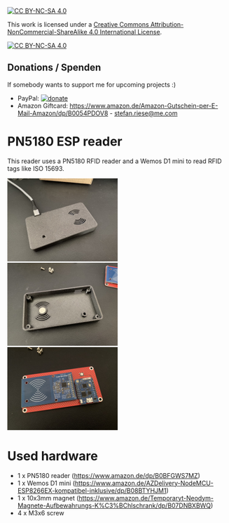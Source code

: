 [![CC BY-NC-SA 4.0][cc-by-nc-sa-shield]][cc-by-nc-sa]

This work is licensed under a
[Creative Commons Attribution-NonCommercial-ShareAlike 4.0 International License][cc-by-nc-sa].

[![CC BY-NC-SA 4.0][cc-by-nc-sa-image]][cc-by-nc-sa]

[cc-by-nc-sa]: http://creativecommons.org/licenses/by-nc-sa/4.0/
[cc-by-nc-sa-image]: https://licensebuttons.net/l/by-nc-sa/4.0/88x31.png
[cc-by-nc-sa-shield]: https://img.shields.io/badge/License-CC%20BY--NC--SA%204.0-lightgrey.svg


## Donations / Spenden
If somebody wants to support me for upcoming projects :)  
- PayPal:  [![donate](https://www.paypalobjects.com/de_DE/DE/i/btn/btn_donate_LG.gif)](https://www.paypal.com/donate/?hosted_button_id=T25NKW8BXJ7J8)
- Amazon Giftcard: https://www.amazon.de/Amazon-Gutschein-per-E-Mail-Amazon/dp/B0054PDOV8 - stefan.riese@me.com

# PN5180 ESP reader
This reader uses a PN5180 RFID reader and a Wemos D1 mini to read RFID tags like ISO 15693.

<img src="./Images/IMG_4033.JPEG" width="50%" height="50%">
<img src="./Images/IMG_4035.JPEG" width="50%" height="50%">
<img src="./Images/IMG_4034.JPEG" width="50%" height="50%">

# Used hardware
- 1 x PN5180 reader (https://www.amazon.de/dp/B0BFGWS7MZ)
- 1 x Wemos D1 mini (https://www.amazon.de/AZDelivery-NodeMCU-ESP8266EX-kompatibel-inklusive/dp/B08BTYHJM1)
- 1 x 10x3mm magnet (https://www.amazon.de/Temporaryt-Neodym-Magnete-Aufbewahrungs-K%C3%BChlschrank/dp/B07DNBXBWQ)
- 4 x M3x6 screw
